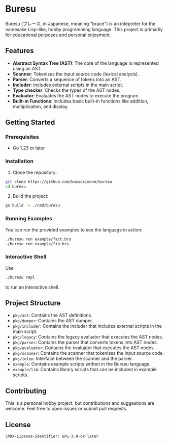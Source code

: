 # Buresu

Buresu (ブレース, in Japanese, meaning "brace") is an intepreter for
the namesake Lisp-like, hobby programming language. This project is
primarily for educational purposes and personal enjoyment.


## Features

- **Abstract Syntax Tree (AST)**: The core of the language is
represented using an AST.
- **Scanner**: Tokenizes the input source code (lexical analysis).
- **Parser**: Converts a sequence of tokens into an AST.
- **Includer**: Includes external scripts in the main script.
- **Type checker**: Checks the types of the AST nodes.
- **Evaluator**: Evaluates the AST nodes to execute the program.
- **Built-in Functions**: Includes basic built-in functions like addition,
multiplication, and display.


## Getting Started

### Prerequisites

- Go 1.23 or later

### Installation

1. Clone the repository:

```sh
git clone https://github.com/bassosimone/buresu
cd buresu
```

2. Build the project:

```sh
go build -v ./cmd/buresu
```

### Running Examples

You can run the provided examples to see the language in action:

```sh
./buresu run example/fact.brs
./buresu run example/fib.brs
```

### Interactive Shell

Use

```sh
./buresu repl
```

to run an interactive shell.

## Project Structure

- `pkg/ast`: Contains the AST definitions.
- `pkg/dumper`: Contains the AST dumper.
- `pkg/includer`: Contains the includer that includes external scripts in the main script.
- `pkg/legacy`: Contains the legacy evaluator that executes the AST nodes.
- `pkg/parser`: Contains the parser that converts tokens into AST nodes.
- `pkg/evaluator`: Contains the evaluator that executes the AST nodes.
- `pkg/scanner`: Contains the scanner that tokenizes the input source code.
- `pkg/tolen`: Interface between the scanner and the parser.
- `example`: Contains example scripts written in the Buresu language.
- `example/lib`: Contains library scripts that can be included in example scripts.

## Contributing

This is a personal hobby project, but contributions and suggestions are
welcome. Feel free to open issues or submit pull requests.

## License

```
SPDX-License-Identifier: GPL-3.0-or-later
```
